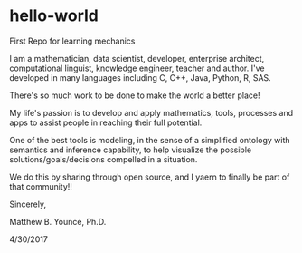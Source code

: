 # hello-world
First Repo for learning mechanics

I am a mathematician, data scientist, developer, enterprise architect, computational linguist, knowledge engineer, teacher and author.
I've developed in many languages including C, C++, Java, Python, R, SAS.

There's so much work to be done to make the world a better place!

My life's passion is to develop and apply mathematics, tools, processes and apps to assist people in reaching their full potential.

One of the best tools is modeling, in the sense of a simplified ontology with semantics and inference capability, to help visualize the possible solutions/goals/decisions compelled in a situation.

We do this by sharing through open source, and I yaern to finally be part of that community!!

Sincerely,

Matthew B. Younce, Ph.D.

4/30/2017
